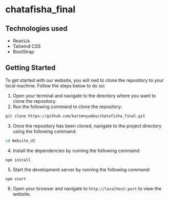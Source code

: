 # chatafisha_final

## Technologies used 
* ReactJs
* Tailwind CSS
* BootStrap

## Getting Started
To get started with our website, you will ned to clone the repository to your local machine. Follow the steps below to do so:

1. Open your terminal and navigate to the directory where you want to clone the repository.
2. Run the following command to clone the repository:

```bash
git clone https://github.com/karimnyumba/chatafisha_final.git
```

3. Once the repository has been cloned, navigate to the project directory using the following command:

```bash
cd Website_UI
```

4. Install the dependencies by running the following command:

```
npm install
```

5. Start the development server by running the following command:

```
npm start
```

6. Open your browser and navigate to `http://localhost:port` to view the website.

